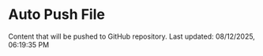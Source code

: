 # Auto Push File

Content that will be pushed to GitHub repository.
Last updated: 08/12/2025, 06:19:35 PM